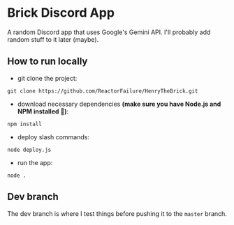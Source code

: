 # Brick Discord App
A random Discord app that uses Google's Gemini API. I'll probably add random stuff to it later (maybe).

## How to run locally

- git clone the project:
```shell
git clone https://github.com/ReactorFailure/HenryTheBrick.git
```

- download necessary dependencies **(make sure you have Node.js and NPM installed 🤢)**:
```shell
npm install
```

- deploy slash commands:
```shell
node deploy.js
```

- run the app:
```shell
node .
```

## Dev branch
The dev branch is where I test things before pushing it to the `master` branch.


